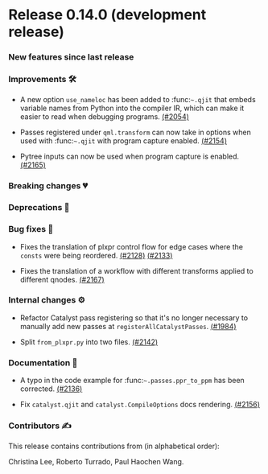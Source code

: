 # Release 0.14.0 (development release)

<h3>New features since last release</h3>

<h3>Improvements 🛠</h3>

* A new option ``use_nameloc`` has been added to :func:`~.qjit` that embeds variable names
  from Python into the compiler IR, which can make it easier to read when debugging programs.
  [(#2054)](https://github.com/PennyLaneAI/catalyst/pull/2054)

* Passes registered under `qml.transform` can now take in options when used with
  :func:`~.qjit` with program capture enabled.
  [(#2154)](https://github.com/PennyLaneAI/catalyst/pull/2154)

* Pytree inputs can now be used when program capture is enabled.
  [(#2165)](https://github.com/PennyLaneAI/catalyst/pull/2165)

<h3>Breaking changes 💔</h3>

<h3>Deprecations 👋</h3>

<h3>Bug fixes 🐛</h3>

* Fixes the translation of plxpr control flow for edge cases where the `consts` were being
  reordered.
  [(#2128)](https://github.com/PennyLaneAI/catalyst/pull/2128)
  [(#2133)](https://github.com/PennyLaneAI/catalyst/pull/2133)

* Fixes the translation of a workflow with different transforms applied to different qnodes.
  [(#2167)](https://github.com/PennyLaneAI/catalyst/pull/2167)

<h3>Internal changes ⚙️</h3>

* Refactor Catalyst pass registering so that it's no longer necessary to manually add new
  passes at `registerAllCatalystPasses`.
  [(#1984)](https://github.com/PennyLaneAI/catalyst/pull/1984)

* Split `from_plxpr.py` into two files.
  [(#2142)](https://github.com/PennyLaneAI/catalyst/pull/2142)

<h3>Documentation 📝</h3>

* A typo in the code example for :func:`~.passes.ppr_to_ppm` has been corrected.
  [(#2136)](https://github.com/PennyLaneAI/catalyst/pull/2136)

* Fix `catalyst.qjit` and `catalyst.CompileOptions` docs rendering.
  [(#2156)](https://github.com/PennyLaneAI/catalyst/pull/2156)

<h3>Contributors ✍️</h3>

This release contains contributions from (in alphabetical order):

Christina Lee,
Roberto Turrado,
Paul Haochen Wang.

